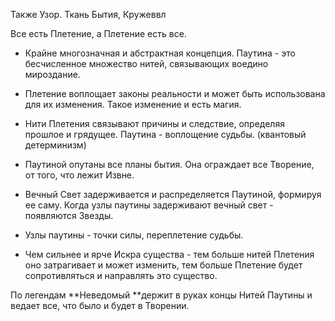 Также Узор. Ткань Бытия, Кружеввл

Все есть Плетение, а Плетение есть все. 

- Крайне многозначная и абстрактная концепция. Паутина - это бесчисленное множество нитей, связывающих воедино мироздание.
    
- Плетение воплощает законы реальности и может быть использована для их изменения. Такое изменение и есть магия. 
    
- Нити Плетения связывают причины и следствие, определяя прошлое и грядущее. Паутина - воплощение судьбы. (квантовый детерминизм)
    
- Паутиной опутаны все планы бытия. Она ограждает все Творение, от того, что лежит Извне.
    
- Вечный Свет задерживается и распределяется Паутиной, формируя ее саму. Когда узлы паутины задерживают вечный свет - появляются Звезды. 
    
- Узлы паутины - точки силы, переплетение судьбы. 
    
- Чем сильнее и ярче Искра существа - тем больше нитей Плетения оно затрагивает и может изменить, тем больше Плетение будет сопротивляться и направлять это существо. 
    

По легендам **Неведомый **держит в руках концы Нитей Паутины и ведает все, что было и будет в Творении.